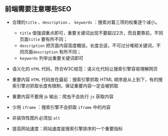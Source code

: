 ## 前端需要注意哪些SEO

+ 合理的`title` 、`description` 、 `keywords` ：搜索对着三项的权重逐个减小。
  +  `title` 值强调重点即可，重要关键词出现不要超过2次，而且要靠前，不同页面`title` 要有所不同；
  +  `description` 把页面内容高度概括，长度合适，不可过分堆砌关键词，不同页面`description` 有所不同；
  + `keywords` 列举出重要关键词即可



+ 语义化的 `HTML` 代码，符合W3C规范：语义化代码让搜索引擎容易理解网页

+ 重要内容 `HTML` 代码放在最前：搜索引擎抓取 HTML 顺序是从上到下，有的搜索引擎对抓取长度有限制，保证重要内容一定会被抓取

+ 重要内容不要用 js 输出：爬虫不会执行 `js` 获取内容

+ 少用 `iframe` ：搜索引擎不会抓取 `iframe` 中的内容
+ 非装饰性图片必须加 `alt` 
+ 提高网站速度：网站速度是搜索引擎排序的一个重要指标

